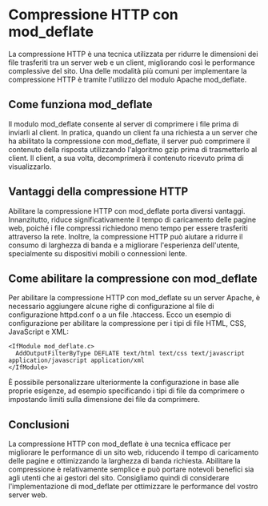 # Compressione HTTP con mod_deflate

La compressione HTTP è una tecnica utilizzata per ridurre le dimensioni dei file trasferiti tra un server web e un client, migliorando così le performance complessive del sito. Una delle modalità più comuni per implementare la compressione HTTP è tramite l'utilizzo del modulo Apache mod_deflate.

## Come funziona mod_deflate

Il modulo mod_deflate consente al server di comprimere i file prima di inviarli al client. In pratica, quando un client fa una richiesta a un server che ha abilitato la compressione con mod_deflate, il server può comprimere il contenuto della risposta utilizzando l'algoritmo gzip prima di trasmetterlo al client. Il client, a sua volta, decomprimerà il contenuto ricevuto prima di visualizzarlo.

## Vantaggi della compressione HTTP

Abilitare la compressione HTTP con mod_deflate porta diversi vantaggi. Innanzitutto, riduce significativamente il tempo di caricamento delle pagine web, poiché i file compressi richiedono meno tempo per essere trasferiti attraverso la rete. Inoltre, la compressione HTTP può aiutare a ridurre il consumo di larghezza di banda e a migliorare l'esperienza dell'utente, specialmente su dispositivi mobili o connessioni lente.

## Come abilitare la compressione con mod_deflate

Per abilitare la compressione HTTP con mod_deflate su un server Apache, è necessario aggiungere alcune righe di configurazione al file di configurazione httpd.conf o a un file .htaccess. Ecco un esempio di configurazione per abilitare la compressione per i tipi di file HTML, CSS, JavaScript e XML:

```
<IfModule mod_deflate.c>
  AddOutputFilterByType DEFLATE text/html text/css text/javascript application/javascript application/xml
</IfModule>
```

È possibile personalizzare ulteriormente la configurazione in base alle proprie esigenze, ad esempio specificando i tipi di file da comprimere o impostando limiti sulla dimensione dei file da comprimere.

## Conclusioni

La compressione HTTP con mod_deflate è una tecnica efficace per migliorare le performance di un sito web, riducendo il tempo di caricamento delle pagine e ottimizzando la larghezza di banda richiesta. Abilitare la compressione è relativamente semplice e può portare notevoli benefici sia agli utenti che ai gestori del sito. Consigliamo quindi di considerare l'implementazione di mod_deflate per ottimizzare le performance del vostro server web.